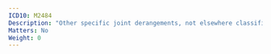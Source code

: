 ```yaml
---
ICD10: M2484
Description: "Other specific joint derangements, not elsewhere classified: Hand"
Matters: No
Weight: 0
---
```


